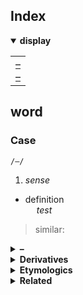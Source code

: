 ## Index

<details open>
  <summary> <b> display </b> </summary>

<table>
  <td>
    <a href="#"> – </a> <br>
    <a href="#"> – </a>
  </td>
</table>

</details>


## word

### Case
`/–/`

1. *sense*  
- definition  
&emsp; *test*
> similar: [](#)

<details>
  <summary> <b> – </b> </summary> <br>

</details>

<details>
  <summary> <b> Derivatives </b> </summary>

</details>

<details>
  <summary> <b> Etymologics </b> </summary> <br>

</details>

<details>
  <summary> <b> Related </b> </summary>

</details>
